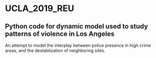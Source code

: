 # UCLA_2019_REU
## Python code for dynamic model used to study patterns of violence in Los Angeles

An attempt to model the interplay between police presence in high crime areas, and the destablization of neighboring sites.


